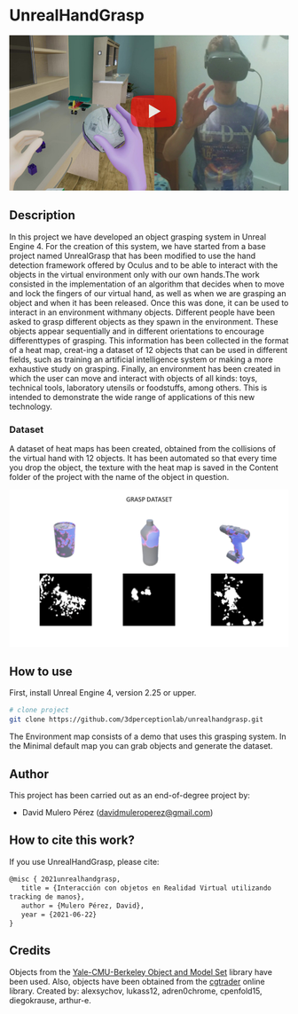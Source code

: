 # UnrealHandGrasp

[![Watch the video](img/Cover.png)](https://youtu.be/IXkU7_WnBMU)

## Description   

In this project we have developed an object grasping system in Unreal Engine 4. For the creation of this system, we have started from a base project named UnrealGrasp that has been modified to use the hand detection framework offered by Oculus and to be able to interact with the objects in the virtual environment only with our own hands.The work consisted in the implementation of an algorithm that decides when to move and lock the fingers of our virtual hand, as well as when we are grasping an object and when it has been released. Once this was done, it can be used to interact in an environment withmany objects. Different people have been asked to grasp different objects as they spawn in the environment. These objects appear sequentially and in different orientations to encourage differenttypes of grasping. This information has been collected in the format of a heat map, creat-ing a dataset of 12 objects that can be used in different fields, such as training an artificial intelligence system or making a more exhaustive study on grasping. Finally, an environment has been created in which the user can move and interact with objects of all kinds: toys, technical tools, laboratory utensils or foodstuffs, among others. This is intended to demonstrate the wide range of applications of this new technology.

### Dataset

A dataset of heat maps has been created, obtained from the collisions of the virtual hand with 12 objects. It has been automated so that every time you drop the object, the texture with the heat map is saved in the Content folder of the project with the name of the object in question.

![Grasp Dataset](img/Dataset.png)

## How to use  

First, install Unreal Engine 4, version 2.25 or upper.

```bash
# clone project   
git clone https://github.com/3dperceptionlab/unrealhandgrasp.git
```
The Environment map consists of a demo that uses this grasping system. In the Minimal default map you can grab objects and generate the dataset.

## Author

This project has been carried out as an end-of-degree project by:
- David Mulero Pérez ([davidmuleroperez@gmail.com](mailto:davidmuleroperez@gmail.com))

## How to cite this work?
If you use UnrealHandGrasp, please cite:
```
@misc { 2021unrealhandgrasp,
   title = {Interacción con objetos en Realidad Virtual utilizando tracking de manos},
   author = {Mulero Pérez, David},
   year = {2021-06-22}
}
```

## Credits

Objects from the [Yale-CMU-Berkeley Object and Model Set](https://ieeexplore.ieee.org/document/7254318) library have been used.
Also, objects have been obtained from the [cgtrader](https://www.cgtrader.com) online library. Created by: alexsychov, lukass12, adren0chrome, cpenfold15, diegokrause, arthur-e.

